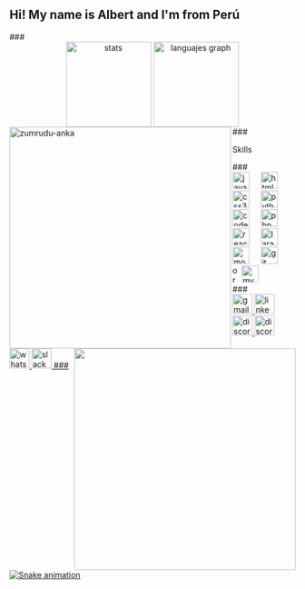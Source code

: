 <h2 align="left">Hi! My name is Albert and I'm from Perú</h2>
###
<div align="center">
<img src="https://github-readme-stats.vercel.app/api?username=dark7538&hide_title=false&hide_rank=false&show_icons=true&include_all_commits=true&count_private=true&disable_animations=false&theme=dracula&locale=en&hide_border=false&order=1" align="center" height="150" alt="stats"/>
<img src="https://github-readme-stats.vercel.app/api/top-langs?username=dark7538&locale=en&hide_title=false&layout=compact&card_width=320&langs_count=5&theme=dark&hide_border=false&order=2" align="center" height="150" alt="languajes graph"/>
</div>
 <a href="https://github.com/denvercoder1/github-readme-streak-stats" title="Go to Source">
      <img align="left" width=390 src="https://streak-stats.demolab.com/?user=dark7538&theme=react&hide_border=false&count_private=tru&border_radius=25&stroke=78ECFD&fire=78ECFD&ring=AC7BF9&currStreakLabel=78ECFD&currStreakNum=E8E8E8&sideNums=78ECFD&dates=FDFDFD&sideLabels=78ECFD&background=26272D&bg_color=26272D&count_private=true&border=AC7BF9&locale=es&exclude_days=Sun%2CSat" alt="zumrudu-anka" />
    </a>
    <a href="https://github.com/anuraghazra/github-readme-stats" title="Go to Source">
      <img align="right" width=390 src="https://github-readme-stats.vercel.app/api?username=dark7538&count_private=true&show_icons=true&theme=react&border_color=60B2BF&hide_border=false&border_radius=25&title_color=78ECFD&icon_color=AC7BF9&bg_color=26272D&include_all_commits=true" />
    </a>
###
<p align="left">Skills</p>
###
<div align="left">
<img src="https://cdn.jsdelivr.net/gh/devicons/devicon/icons/javascript/javascript-original.svg" height="30" alt="javascript logo" /> 
<img width="12" />
<img src="https://cdn.jsdelivr.net/gh/devicons/devicon/icons/html5/html5-original.svg" height="30" alt="html5 logo" />
<img width="12" />
<img src="https://cdn.jsdelivr.net/gh/devicons/devicon/icons/css3/css3-original.svg" height="30" alt="css3 logo" /> 
<img width="12" />
<img src="https://cdn.jsdelivr.net/gh/devicons/devicon/icons/python/python-original.svg" height="30" alt="python logo" /> 
<img width="12" />
<img src="https://cdn.jsdelivr.net/gh/devicons/devicon/icons/codeigniter/codeigniter-plain.svg" height="30" alt="codeigniter logo" /> 
<img width="12" />
<img src="https://cdn.jsdelivr.net/gh/devicons/devicon/icons/php/php-original.svg" height="30" alt="php logo" /> 
<img width="12" />
<img src="https://cdn.jsdelivr.net/gh/devicons/devicon/icons/react/react-original.svg" height="30" alt="react logo" /> 
<img width="12" />
<img src="https://cdn.jsdelivr.net/gh/devicons/devicon/icons/laravel/laravel-plain.svg" height="30" alt="laravel logo" /> 
<img width="12" />
<img src="https://cdn.jsdelivr.net/gh/devicons/devicon/icons/moodle/moodle-original.svg" height="30" alt="moodle logo" /> 
<img width="12" />
<img src="https://cdn.jsdelivr.net/gh/devicons/devicon/icons/git/git-original.svg" height="30" alt="git logo" /> 
<img width="12" />
<img src="https://cdn.jsdelivr.net/gh/devicons/devicon/icons/oracle/oracle-original.svg" height="30" alt="oracle logo" 
<img width="12" />
<img src="https://cdn.jsdelivr.net/gh/devicons/devicon/icons/mysql/mysql-original.svg" height="30" alt="mysql_logo" /> 
</div>
###
<div align="left">
<a href="sajalbe04@gmail.com" target="_blank">
<img src="https://img.shields.io/static/v1?message=Gmail&logo=gmail&label=&color=D14836&logoColor=white&labelColor=&style=for-the-badge" height="35" alt="gmail logo"</a>
<a href="www.linkedin.com/in/albert-s-14a535b3" target="_blank">
<img src="https://img.shields.io/static/v1?message=Gmail&logo=gmail&label=&color=D14836&logoColor=white&labelColor=&style=for-the-badge" height="35" alt="linkedin logo"</a>
<a href="drepymoon" target="_blank">
<img src="https://img.shields.io/static/v1?message=Discord&logo=discord&label=&color=7289DA&logoColor=white&labelColor=&style=for-the-badge" height="35" alt="discord logo" />
</a>
<a href="https://t.me/+51985637106" target="_blank">
<img src="https://img.shields.io/static/v1?message=Telegram&logo-telegram&label=&color=2CA5E0&logoColor=white&labelColor=&style-for-the-badge" height="35"  alt="discord logo" />
</a>
<a href="https://wa.me/+51985637106" target="_blank">
<img src="https://img.shields.io/static/v1?message=Whatsapp&logo=whatsapp&label=&color=25D366&logoColor=white&labelColor=&style-for-the-badge" height="35" alt="whatsapp logo"
</a> 
<img src="https://img.shields.io/static/v1?message=Slack&logo=slack&label=&color=4A154B&logoColor=white&labelColor=&style-for-the-badge" height="35" alt="slack logo" />
###
<br clear="both">
<img src="https://profile-readme-generator.com/assets/snake.svg" alt="Snake animation" />
